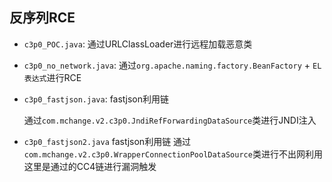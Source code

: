## 反序列RCE

- `c3p0_POC.java`:
  通过URLClassLoader进行远程加载恶意类

- `c3p0_no_network.java`:
  通过`org.apache.naming.factory.BeanFactory` + `EL表达式`进行RCE

- `c3p0_fastjson.java`:
  fastjson利用链

  通过`com.mchange.v2.c3p0.JndiRefForwardingDataSource`类进行JNDI注入

- `c3p0_fastjson2.java`
  fastjson利用链
  通过`com.mchange.v2.c3p0.WrapperConnectionPoolDataSource`类进行不出网利用
  这里是通过的CC4链进行漏洞触发